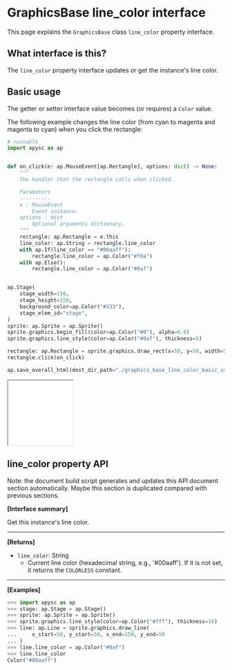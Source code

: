 # GraphicsBase line_color interface

This page explains the `GraphicsBase` class `line_color` property interface.

## What interface is this?

The `line_color` property interface updates or get the instance's line color.

## Basic usage

The getter or setter interface value becomes (or requires) a `Color` value.

The following example changes the line color (from cyan to magenta and magenta to cyan) when you click the rectangle:

```py
# runnable
import apysc as ap


def on_click(e: ap.MouseEvent[ap.Rectangle], options: dict) -> None:
    """
    The handler that the rectangle calls when clicked.

    Parameters
    ----------
    e : MouseEvent
        Event instance.
    options : dict
        Optional arguments dictionary.
    """
    rectangle: ap.Rectangle = e.this
    line_color: ap.String = rectangle.line_color
    with ap.If(line_color == "#00aaff"):
        rectangle.line_color = ap.Color("#f0a")
    with ap.Else():
        rectangle.line_color = ap.Color("#0af")


ap.Stage(
    stage_width=150,
    stage_height=150,
    background_color=ap.Color("#333"),
    stage_elem_id="stage",
)
sprite: ap.Sprite = ap.Sprite()
sprite.graphics.begin_fill(color=ap.Color("#0"), alpha=0.0)
sprite.graphics.line_style(color=ap.Color("#0af"), thickness=5)

rectangle: ap.Rectangle = sprite.graphics.draw_rect(x=50, y=50, width=50, height=50)
rectangle.click(on_click)

ap.save_overall_html(dest_dir_path="./graphics_base_line_color_basic_usage/")
```

<iframe src="static/graphics_base_line_color_basic_usage/index.html" width="150" height="150"></iframe>


## line_color property API

<!-- Docstring: apysc._display.line_color_mixin.LineColorMixIn.line_color -->

<span class="inconspicuous-txt">Note: the document build script generates and updates this API document section automatically. Maybe this section is duplicated compared with previous sections.</span>

**[Interface summary]**

Get this instance's line color.<hr>

**[Returns]**

- `line_color`: String
  - Current line color (hexadecimal string, e.g., '#00aaff'). If it is not set, it returns the `COLORLESS` constant.

<hr>

**[Examples]**

```py
>>> import apysc as ap
>>> stage: ap.Stage = ap.Stage()
>>> sprite: ap.Sprite = ap.Sprite()
>>> sprite.graphics.line_style(color=ap.Color("#fff"), thickness=10)
>>> line: ap.Line = sprite.graphics.draw_line(
...     x_start=50, y_start=50, x_end=150, y_end=50
... )
>>> line.line_color = ap.Color("#0af")
>>> line.line_color
Color("#00aaff")
```